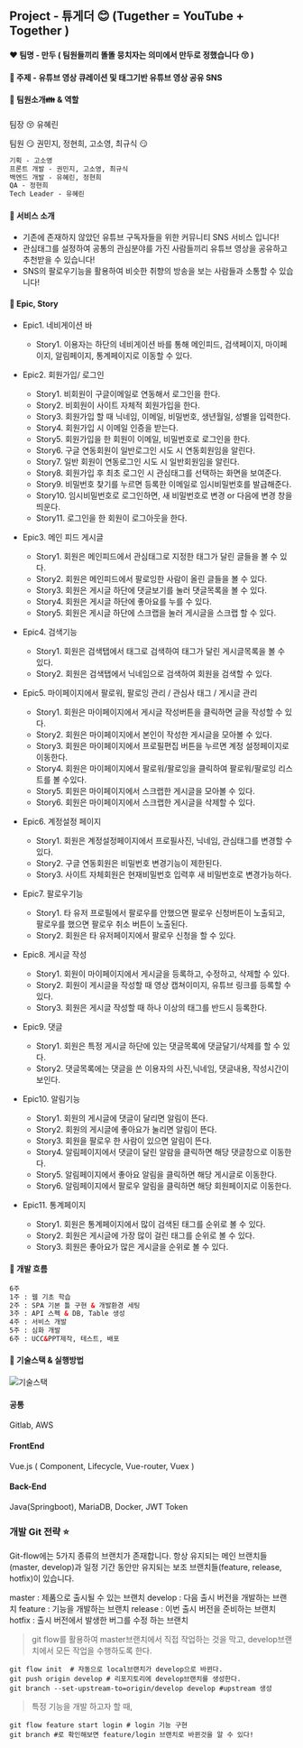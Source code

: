 ## Project  - 튜게더 :blush: (Tugether = YouTube + Together )

#### :heart: 팀명 - 만두 ( 팀원들끼리 똘똘 뭉치자는 의미에서 만두로 정했습니다 😚 )

#### :yellow_heart: 주제 - 유튜브 영상 큐레이션 및 태그기반 유튜브 영상 공유 SNS

#### :green_heart: 팀원소개👪 & 역할

팀장 😚	유혜린

팀원 😏	권민지, 정현희, 고소영, 최규식	😏

```html
기획 - 고소영
프론트 개발 - 권민지, 고소영, 최규식
백엔드 개발 - 유혜린, 정현희
QA - 정현희
Tech Leader - 유혜린
```

#### :blue_heart: 서비스 소개

- 기존에 존재하지 않았던 유튜브 구독자들을 위한 커뮤니티 SNS 서비스 입니다!
- 관심태그를 설정하여 공통의 관심분야를 가진 사람들끼리 유튜브 영상을 공유하고 추천받을 수 있습니다!
- SNS의 팔로우기능을 활용하여 비슷한 취향의 방송을 보는 사람들과 소통할 수 있습니다!

#### :purple_heart: Epic, Story

- Epic1. 네비게이션 바
  - Story1. 이용자는 하단의 네비게이션 바를 통해 메인피드, 검색페이지, 마이페이지, 알림페이지, 통계페이지로 이동할 수 있다.


- Epic2. 회원가입/ 로그인
  - Story1. 비회원이 구글이메일로 연동해서 로그인을 한다.
  - Story2. 비회원이 사이트 자체적 회원가입을 한다.
  - Story3. 회원가입 할 때 닉네임, 이메일, 비밀번호, 생년월일, 성별을 입력한다.
  - Story4. 회원가입 시 이메일 인증을 받는다.
  - Story5. 회원가입을 한 회원이 이메일, 비밀번호로 로그인을 한다.
  - Story6. 구글 연동회원이 일반로그인 시도 시 연동회원임을 알린다.
  - Story7. 일반 회원이 연동로그인 시도 시 일반회원임을 알린다.
  - Story8. 회원가입 후 최초 로그인 시 관심태그를 선택하는 화면을 보여준다.
  - Story9. 비밀번호 찾기를 누르면 등록한 이메일로 임시비밀번호를 발급해준다.
  - Story10. 임시비밀번호로 로그인하면, 새 비밀번호로 변경 or 다음에 변경 창을 띄운다.
  - Story11. 로그인을 한 회원이 로그아웃을 한다.


- Epic3. 메인 피드 게시글
  - Story1. 회원은 메인피드에서 관심태그로 지정한 태그가 달린 글들을 볼 수 있다.
  - Story2. 회원은 메인피드에서 팔로잉한 사람이 올린 글들을 볼 수 있다.
  - Story3. 회원은 게시글 하단에 댓글보기를 눌러 댓글목록을 볼 수 있다.
  - Story4. 회원은 게시글 하단에 좋아요를 누를 수 있다.
  - Story5. 회원은 게시글 하단에 스크랩을 눌러 게시글을 스크랩 할 수 있다.


- Epic4. 검색기능
  - Story1. 회원은 검색탭에서 태그로 검색하여 태그가 달린 게시글목록을 볼 수 있다.
  - Story2. 회원은 검색탭에서 닉네임으로 검색하여 회원을 검색할 수 있다.


- Epic5. 마이페이지에서 팔로워, 팔로잉 관리 / 관심사 태그 / 게시글 관리
  - Story1. 회원은 마이페이지에서 게시글 작성버튼을 클릭하면 글을 작성할 수 있다.
  - Story2. 회원은 마이페이지에서 본인이 작성한 게시글을 모아볼 수 있다.
  - Story3. 회원은 마이페이지에서 프로필편집 버튼을 누르면 계정 설정페이지로 이동한다.
  - Story4. 회원은 마이페이지에서 팔로워/팔로잉을 클릭하여 팔로워/팔로잉 리스트를 볼 수있다.
  - Story5. 회원은 마이페이지에서 스크랩한 게시글을 모아볼 수 있다.
  - Story6. 회원은 마이페이지에서 스크랩한 게시글을 삭제할 수 있다.


- Epic6. 계정설정 페이지
  - Story1. 회원은 계정설정페이지에서 프로필사진, 닉네임, 관심태그를 변경할 수 있다.
  - Story2. 구글 연동회원은 비밀번호 변경기능이 제한된다.
  - Story3. 사이트 자체회원은 현재비밀번호 입력후 새 비밀번호로 변경가능하다.


- Epic7. 팔로우기능
  - Story1. 타 유저 프로필에서 팔로우를 안했으면 팔로우 신청버튼이 노출되고, 팔로우를 했으면 팔로우 취소 버튼이 노출된다.
  - Story2. 회원은 타 유저페이지에서 팔로우 신청을 할 수 있다.


- Epic8. 게시글 작성
  - Story1. 회원이 마이페이지에서 게시글을 등록하고, 수정하고, 삭제할 수 있다.
  - Story2. 회원이 게시글을 작성할 때 영상 캡쳐이미지, 유튜브 링크를 등록할 수 있다.
  - Story3. 회원은 게시글 작성할 때 하나 이상의 태그를 반드시 등록한다.


- Epic9. 댓글
  - Story1. 회원은 특정 게시글 하단에 있는 댓글목록에 댓글달기/삭제를 할 수 있다.
  - Story2. 댓글목록에는 댓글을 쓴 이용자의 사진,닉네임, 댓글내용, 작성시간이 보인다.


- Epic10. 알림기능
  - Story1.  회원의 게시글에 댓글이 달리면 알림이 뜬다.
  - Story2.  회원의 게시글에 좋아요가 눌리면 알림이 뜬다.
  - Story3.  회원을 팔로우 한 사람이 있으면 알림이 뜬다.
  - Story4.  알림페이지에서 댓글이 달린 알람을 클릭하면 해당 댓글창으로 이동한다.
  - Story5.  알림페이지에서 좋아요 알림을 클릭하면 해당 게시글로 이동한다. 
  - Story6. 알림페이지에서 팔로우 알림을 클릭하면 해당 회원페이지로 이동한다.


- Epic11. 통계페이지
  - Story1. 회원은 통계페이지에서 많이 검색된 태그를 순위로 볼 수 있다.
  - Story2. 회원은 게시글에 가장 많이 걸린 태그를 순위로 볼 수 있다.
  - Story3. 회원은 좋아요가 많은 게시글을 순위로 볼 수 있다.



#### :heart_decoration: 개발 흐름
```html
6주
1주 : 웹 기초 학습
2주 : SPA 기본 틀 구현 & 개발환경 세팅
3주 : API 스펙 & DB, Table 생성
4주 : 서비스 개발
5주 : 심화 개발
6주 : UCC&PPT제작, 테스트, 배포
```
#### :heart_decoration: 기술스택 & 실행방법

![기술스택](/uploads/fa776d9427ac43d9bca063277d7dd9ae/기술스택.png)


#### 공통

Gitlab, AWS

#### FrontEnd

Vue.js ( Component, Lifecycle, Vue-router, Vuex )

#### Back-End

Java(Springboot), MariaDB, Docker, JWT Token





### 개발 Git 전략 :star:

Git-flow에는 5가지 종류의 브랜치가 존재합니다. 
항상 유지되는 메인 브랜치들(master, develop)과 일정 기간 동안만 유지되는 보조 브랜치들(feature, release, hotfix)이 있습니다.

master : 제품으로 출시될 수 있는 브랜치
develop : 다음 출시 버전을 개발하는 브랜치
feature : 기능을 개발하는 브랜치
release : 이번 출시 버전을 준비하는 브랜치
hotfix : 출시 버전에서 발생한 버그를 수정 하는 브랜치



> git flow를 활용하여 master브랜치에서 직접 작업하는 것을 막고, develop브랜치에서 모든 작업을 수행하도록 한다.

```shell
git flow init  # 자동으로 local브랜치가 develop으로 바뀐다.
git push origin develop # 리포지토리에 develop브랜치를 생성한다.
git branch --set-upstream-to=origin/develop develop #upstream 생성
```



> 특정 기능을 개발 하고자 할 때,

```shell
git flow feature start login # login 기능 구현
git branch #로 확인해보면 feature/login 브랜치로 바뀐것을 알 수 있다!
```

